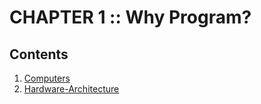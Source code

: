 # CHAPTER 1 :: Why Program?

## Contents
1. [Computers]()
1. [Hardware-Architecture](Hardware-Architecture.MD)
